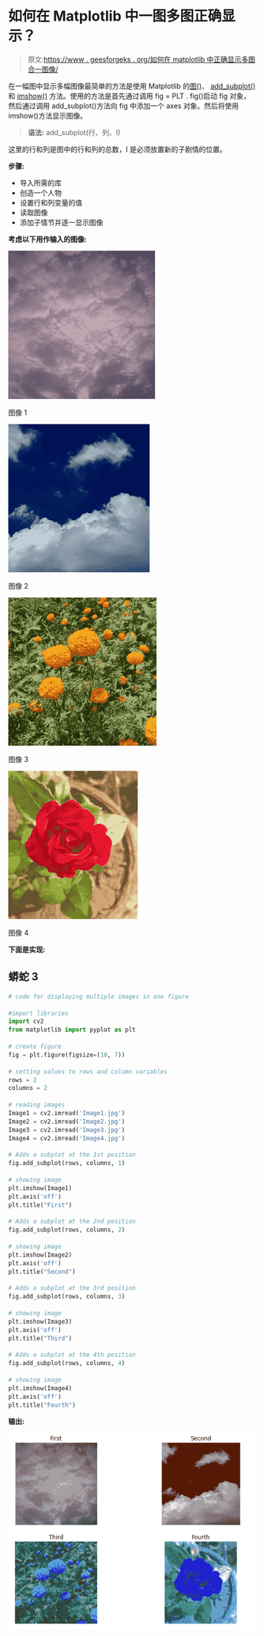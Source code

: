 # 如何在 Matplotlib 中一图多图正确显示？

> 原文:[https://www . geesforgeks . org/如何在 matplotlib 中正确显示多图合一图像/](https://www.geeksforgeeks.org/how-to-display-multiple-images-in-one-figure-correctly-in-matplotlib/)

在一幅图中显示多幅图像最简单的方法是使用 Matplotlib 的[图()](https://www.geeksforgeeks.org/matplotlib-pyplot-figure-in-python/)、 [add_subplot()](https://www.geeksforgeeks.org/matplotlib-figure-figure-add_subplot-in-python/) 和 [imshow()](https://www.geeksforgeeks.org/matplotlib-pyplot-imshow-in-python/) 方法。使用的方法是首先通过调用 fig = PLT . fig()启动 fig 对象，然后通过调用 add_subplot()方法向 fig 中添加一个 axes 对象。然后将使用 imshow()方法显示图像。

> **语法:** add_subplot(行、列、I)

这里的行和列是图中的行和列的总数，I 是必须放置新的子剧情的位置。

**步骤:**

*   导入所需的库
*   创造一个人物
*   设置行和列变量的值
*   读取图像
*   添加子情节并逐一显示图像

**考虑以下用作输入的图像:**

![](img/62e4a4dc906f0dde08b90ba6b44e41af.png)

图像 1

![](img/cd4dcaa96f26e61187b498890519aa3e.png)

图像 2

![](img/7086e3c563d70084f8007ea10989e877.png)

图像 3

![](img/647658626bf75113687b2a29aa6e1fa5.png)

图像 4

**下面是实现:**

## 蟒蛇 3

```py
# code for displaying multiple images in one figure

#import libraries
import cv2
from matplotlib import pyplot as plt

# create figure
fig = plt.figure(figsize=(10, 7))

# setting values to rows and column variables
rows = 2
columns = 2

# reading images
Image1 = cv2.imread('Image1.jpg')
Image2 = cv2.imread('Image2.jpg')
Image3 = cv2.imread('Image3.jpg')
Image4 = cv2.imread('Image4.jpg')

# Adds a subplot at the 1st position
fig.add_subplot(rows, columns, 1)

# showing image
plt.imshow(Image1)
plt.axis('off')
plt.title("First")

# Adds a subplot at the 2nd position
fig.add_subplot(rows, columns, 2)

# showing image
plt.imshow(Image2)
plt.axis('off')
plt.title("Second")

# Adds a subplot at the 3rd position
fig.add_subplot(rows, columns, 3)

# showing image
plt.imshow(Image3)
plt.axis('off')
plt.title("Third")

# Adds a subplot at the 4th position
fig.add_subplot(rows, columns, 4)

# showing image
plt.imshow(Image4)
plt.axis('off')
plt.title("Fourth")
```

**输出:**

![](img/581eda6fc14208a3e6d801273ea9aa2b.png)